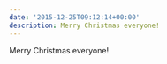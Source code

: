 ```yaml
---
date: '2015-12-25T09:12:14+00:00'
description: Merry Christmas everyone!
---
```

Merry Christmas everyone!
